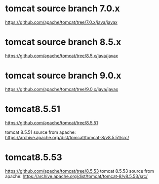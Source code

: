 # tomcat source branch 7.0.x
https://github.com/apache/tomcat/tree/7.0.x/java/javax
# tomcat source branch 8.5.x
https://github.com/apache/tomcat/tree/8.5.x/java/javax
# tomcat source branch 9.0.x
https://github.com/apache/tomcat/tree/9.0.x/java/javax

# tomcat8.5.51
https://github.com/apache/tomcat/tree/8.5.51

tomcat 8.5.51 source from apache: https://archive.apache.org/dist/tomcat/tomcat-8/v8.5.51/src/

# tomcat8.5.53
https://github.com/apache/tomcat/tree/8.5.53
tomcat 8.5.53 source from apache: https://archive.apache.org/dist/tomcat/tomcat-8/v8.5.53/src/
